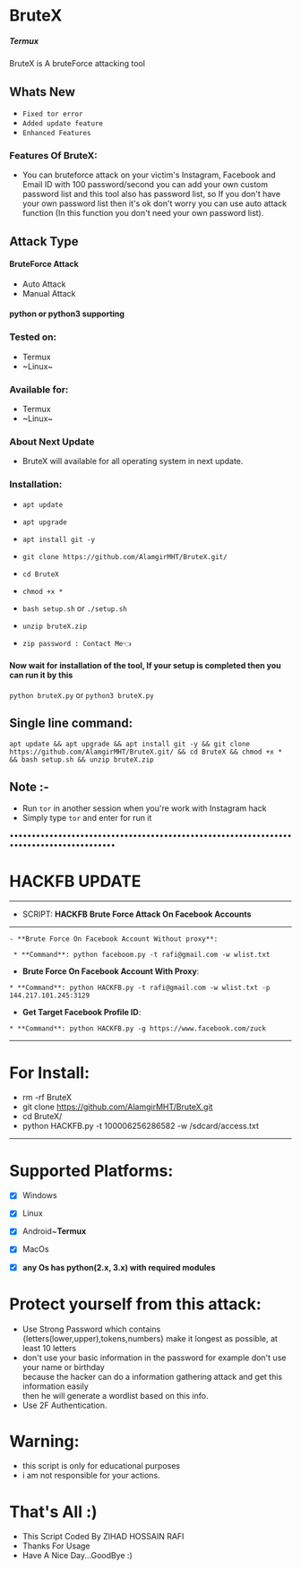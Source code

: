 # BruteX

##### Termux

BruteX is A bruteForce attacking tool

## Whats New
+ ```Fixed tor error```
+ ```Added update feature```
+ ```Enhanced Features```

### Features Of BruteX:
+ You can bruteforce attack on your victim's Instagram, Facebook and Email ID with 100 password/second you can add your own custom password list and this tool also has password list, so If you don't have your own password list then it's ok don't worry you can use auto attack function (In this function you don't need your own password list).

## Attack Type
#### BruteForce Attack

+ Auto Attack
+ Manual Attack

#### python or python3 supporting

### Tested on:
+ Termux
+ ~Linux~
### Available for:
+ Termux
+ ~Linux~

### About Next Update
+ BruteX will available for all operating system in next update.

### Installation:
+ ```apt update```
+ ```apt upgrade```
+ ```apt install git -y```
+ ```git clone https://github.com/AlamgirMHT/BruteX.git/```
+ ```cd BruteX```
+ ```chmod +x *```
+ ```bash setup.sh``` or ```./setup.sh```

+ ```unzip bruteX.zip```

+ ```zip password : Contact Me👈```

#### Now wait for installation of the tool, If your setup is completed then you can run it by this
``` python bruteX.py ``` or ``` python3 bruteX.py ```
## Single line command:
```
apt update && apt upgrade && apt install git -y && git clone https://github.com/AlamgirMHT/BruteX.git/ && cd BruteX && chmod +x * && bash setup.sh && unzip bruteX.zip
```


## Note :-
+ Run ```tor``` in another session when you're work with Instagram hack
+ Simply type ``` tor ``` and enter for run it


••••••••••••••••••••••••••••••••••••••••••••••••••••••••••••••••••••••••••••••••••••••••


# HACKFB UPDATE

***
  - SCRIPT: **HACKFB**
  **Brute Force Attack On Facebook Accounts**
***

    - **Brute Force On Facebook Account Without proxy**:
     
     * **Command**: python faceboom.py -t rafi@gmail.com -w wlist.txt
   
   - **Brute Force On Facebook Account With Proxy**:
   
    * **Command**: python HACKFB.py -t rafi@gmail.com -w wlist.txt -p 144.217.101.245:3129          

   - **Get Target Facebook Profile ID**:
   
    * **Command**: python HACKFB.py -g https://www.facebook.com/zuck

***

# For Install:
 - rm -rf BruteX
 - git clone https://github.com/AlamgirMHT/BruteX.git
 - cd BruteX/
 - python HACKFB.py -t 100006256286582 -w /sdcard/access.txt
***

# Supported Platforms:
- [x] Windows
- [x] Linux
- [x] Android~**Termux**
- [x] MacOs
- [x] **any Os has python(2.x, 3.x) with required modules**


# Protect yourself from this attack:
  * Use Strong Password which contains {letters(lower,upper),tokens,numbers} make it longest as possible, at least 10 letters
  * don't use your basic information in the password for example don't use your name or birthday\
        because the hacker can do a information gathering attack and get this information easily\
        then he will generate a wordlist based on this info.
  * Use 2F Authentication.
  
# Warning:
  * this script is only for educational purposes
  * i am not responsible for your actions.

# That's All :)
   * This Script Coded By ZIHAD HOSSAIN RAFI
   * Thanks For Usage
   * Have A Nice Day...GoodBye :)



